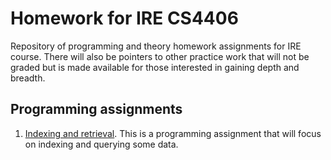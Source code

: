 # Homework for IRE CS4406

Repository of programming and theory homework assignments for IRE course. 
There will also be pointers to other practice work that will not be graded but is made available for those interested in gaining depth and breadth.

## Programming assignments
1. [Indexing and retrieval](). This is a programming assignment that will focus on indexing and querying some data.




